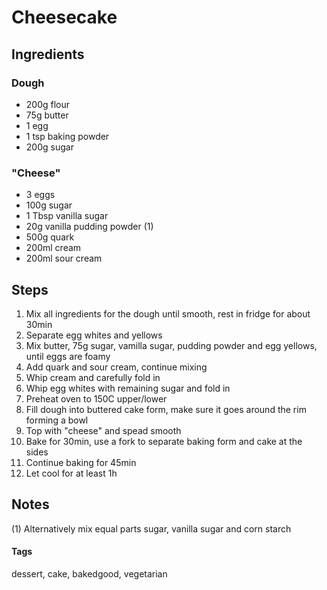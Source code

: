 # Cheesecake

## Ingredients

### Dough

* 200g flour
* 75g butter
* 1 egg 
* 1 tsp baking powder
* 200g sugar

### "Cheese"

* 3 eggs
* 100g sugar
* 1 Tbsp vanilla sugar
* 20g vanilla pudding powder (1)
* 500g quark
* 200ml cream
* 200ml sour cream

## Steps

1. Mix all ingredients for the dough until smooth, rest in fridge for about 30min
2. Separate egg whites and yellows
3. Mix butter, 75g sugar, vamilla sugar, pudding powder and egg yellows, until eggs are foamy
4. Add quark and sour cream, continue mixing
5. Whip cream and carefully fold in
6. Whip egg whites with remaining sugar and fold in 
7. Preheat oven to 150C upper/lower 
8. Fill dough into buttered cake form, make sure it goes around the rim forming a bowl
9. Top with "cheese" and spead smooth
10. Bake for 30min, use a fork to separate baking form and cake at the sides
11. Continue baking for 45min
12. Let cool for at least 1h

## Notes

(1) Alternatively mix equal parts sugar, vanilla sugar and corn starch

#### Tags
dessert, cake, bakedgood, vegetarian
